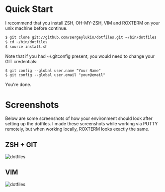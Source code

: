 Quick Start
===========

I recommend that you install ZSH, OH-MY-ZSH, VIM and ROXTERM on your unix machine before continue.

``` html
$ git clone git://github.com/sergeylukin/dotfiles.git ~/bin/dotfiles
$ cd ~/bin/dotfiles
$ source install.sh
```

Note that if you had ~/.gitconfig present, you would need to change your GIT credentials:

``` html
$ git config --global user.name "Your Name"
$ git config --global user.email "your@email"
```

You're done.

Screenshots
===========

Below are some screenshots of how your environment should look after setting up the dotfiles. I made these screenshots while working via PUTTY remotely, but when working locally, ROXTERM looks exactly the same.

ZSH + GIT
----------

![dotfiles](https://raw.github.com/sergeylukin/dotfiles/master/img/screen-zsh-git.jpg)

VIM
---

![dotfiles](https://raw.github.com/sergeylukin/dotfiles/master/img/screen-vim.jpg)
